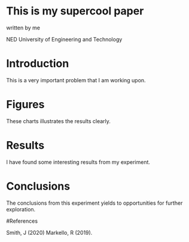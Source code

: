 # This is my supercool paper
written by me

NED University of Engineering and Technology


# Introduction

This is a very important problem that I am working upon.

# Figures

These charts illustrates the results clearly.

# Results

I have found some interesting results from my experiment.

# Conclusions

The conclusions from this experiment yields to opportunities for further exploration.

#References

Smith, J (2020)
Markello, R (2019).
